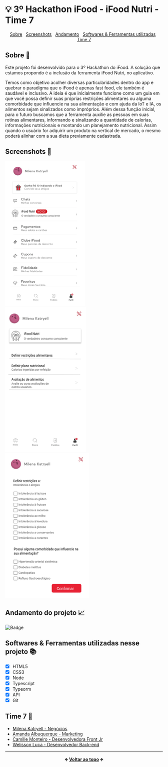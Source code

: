 # 💡 3º Hackathon iFood - iFood Nutri - Time 7 

<div id="inicio" align=center>
  <a href="#sobre">Sobre</a>&nbsp;&nbsp;
  <a href="#sreenshot">Screenshots</a>&nbsp;&nbsp;
  <a href="#andamento">Andamento</a>&nbsp;&nbsp;
  <a href="#linguagens">Softwares & Ferramentas utilizadas</a>&nbsp;&nbsp;
  <a href="#time">Time 7</a> 
</div>

<h2 id="sobre">Sobre 🔎</h2>
  <p>Este projeto foi desenvolvido para o 3º Hackathon do iFood. A solução que estamos propondo é a inclusão da ferramenta iFood Nutri, no aplicativo.</p>
  <p>Temos como objetivo acolher diversas particularidades dentro do app e quebrar o paradigma que o iFood é apenas fast food, ele também é saudável e inclusivo. A ideia é que inicialmente funcione como um guia em que você possa definir suas próprias restrições alimentares ou alguma comorbidade que influencie na sua alimentação e com ajuda da IoT e IA, os alimentos sejam sinalizados como impróprios. Além dessa função inicial, para o futuro buscamos que a ferramenta auxilie as pessoas em suas rotinas alimentares, informando e sinalizando a quantidade de calorias, informações nutricionais e montando um planejamento nutricional. Assim quando o usuário for adquirir um produto na vertical de mercado, o mesmo poderá alinhar com a sua dieta previamente cadastrada.</p>

<h2 id="sreenshot">Screenshots 📸</h2>

<img src="https://raw.githubusercontent.com/WelissonLuca/hacka-ifood/main/front/images/screenshot1.png?token=GHSAT0AAAAAABPYKAN52VEOETJKZOJFYYA4YQ3QOVA" alt="screenshot1" width="255"> <img src="https://raw.githubusercontent.com/WelissonLuca/hacka-ifood/main/front/images/screenshot2.png?token=GHSAT0AAAAAABPYKAN5VHPOLDV63LTDPM5EYQ3QPGA" alt="screenshot2" width="259"> <img src="https://raw.githubusercontent.com/WelissonLuca/hacka-ifood/main/front/images/screenshot3.png?token=GHSAT0AAAAAABPYKAN52CHZ5W3UGO2NPEJSYQ3QPSQ" alt="screenshot3" width="269">

<h2 id="andamento">Andamento do projeto 📈</h2>

  ![Badge](https://camo.githubusercontent.com/480385f21a378f6d45c284adde5007223e83e59dd9292c0005a6c2b5127099e9/68747470733a2f2f696d672e736869656c64732e696f2f776562736974653f646f776e5f6d6573736167653d6f66666c696e65266c6162656c3d737461747573267374796c653d666f722d7468652d62616467652675705f636f6c6f723d672675705f6d6573736167653d636f6e636c7569646f2675726c3d68747470732533412532462532467974616c6c6f6272756e6f2e6769746875622e696f25324670726f6a65746f66696e616c6d6f64756c6f31726573696c6961253246)

<h2 id="linguagens">Softwares & Ferramentas utilizadas nesse projeto 📚</h2>

  - [x] HTML5
  - [x] CSS3
  - [x] Node
  - [X] Typescript
  - [X] Typeorm
  - [x] API
  - [x] Git

<h2 id="time">Time 7 🥇</h2>

  - [Milena Katryell - Negócios](https://www.linkedin.com/in/milena-katryell/)
  - [Amanda Albuquerque - Marketing](https://www.linkedin.com/in/amanda-aam/)
  - [Camille Monteiro - Desenvolvedora Front Jr](https://www.linkedin.com/in/camillemonteiro/)
  - [Welisson Luca - Desenvolvedor Back-end](https://www.linkedin.com/in/welissonluca/)

<hr>

<div align="center">
  &#129145;&nbsp;<a href="#inicio"><strong>Voltar ao topo</strong></a>&nbsp;&#129145;
</div>
